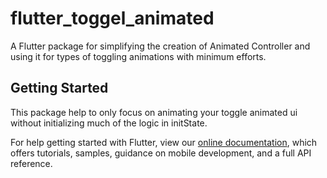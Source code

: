# flutter_toggel_animated

A Flutter package for simplifying the creation of Animated Controller and using it for types of toggling animations with minimum efforts.

## Getting Started

This package help to only focus on animating your toggle animated ui without initializing much of the logic in initState.





For help getting started with Flutter, view our 
[online documentation](https://flutter.dev/docs), which offers tutorials, 
samples, guidance on mobile development, and a full API reference.
